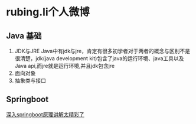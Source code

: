 # rubing.li个人微博

## Java 基础
1. JDK与JRE
   Java中有jdk与jre，肯定有很多初学者对于两者的概念与区别不是很清楚，jdk(java development kit)包含了java的运行环境、java工具以及Java api,而jre就是运行环境,并且jdk包含jre
2. 面向对象
3. 抽象类与接口

## Springboot
[深入springboot原理讲解太精彩了](https://www.cnblogs.com/chongaizhen/p/11151892.html)

